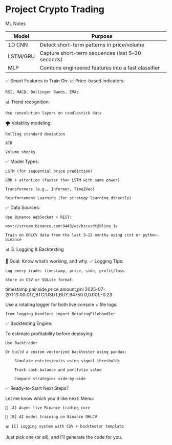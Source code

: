 # Project Crypto Trading
  
ML Notes  

| Model    | Purpose                                            |
| -------- | -------------------------------------------------- |
| 1D CNN   | Detect short-term patterns in price/volume         |
| LSTM/GRU | Capture short-term sequences (last 5–30 seconds)   |
| MLP      | Combine engineered features into a fast classifier |



✅ Smart Features to Train On:
📈 Price-based indicators:

    RSI, MACD, Bollinger Bands, EMAs

📊 Trend recognition:

    Use convolution layers on candlestick data

🌪️ Volatility modeling:

    Rolling standard deviation

    ATR

    Volume shocks

✅ Model Types:

    LSTM (for sequential price prediction)

    GRU + attention (faster than LSTM with same power)

    Transformers (e.g., Informer, Time2Vec)

    Reinforcement Learning (for strategy learning directly)

✅ Data Sources:

    Use Binance WebSocket + REST:

    wss://stream.binance.com:9443/ws/btcusdt@kline_1s

    Train on OHLCV data from the last 3–12 months using ccxt or python-binance

📊 3. Logging & Backtesting

🎯 Goal: Know what’s working, and why.
✅ Logging Tips:

    Log every trade: timestamp, price, side, profit/loss

    Store in CSV or SQLite format:

timestamp,pair,side,price,amount,pnl
2025-07-20T13:00:01Z,BTC/USDT,BUY,64750.0,0.001,-0.23

Use a rotating logger for both live console + file logs:

    from logging.handlers import RotatingFileHandler

✅ Backtesting Engine:

To estimate profitability before deploying:

    Use Backtrader

    Or build a custom vectorized backtester using pandas:

        Simulate entries/exits using signal thresholds

        Track cash balance and portfolio value

        Compare strategies side-by-side

✅ Ready-to-Start Next Steps?

Let me know which you'd like next:
Menu:

    🚀 [A] Async live Binance trading core

    🧠 [B] AI model training on Binance OHLCV

    📊 [C] Logging system with CSV + backtester template

Just pick one (or all), and I’ll generate the code for you.